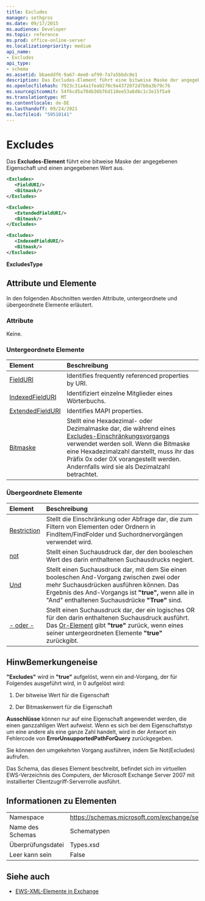 ```yaml
---
title: Excludes
manager: sethgros
ms.date: 09/17/2015
ms.audience: Developer
ms.topic: reference
ms.prod: office-online-server
ms.localizationpriority: medium
api_name:
- Excludes
api_type:
- schema
ms.assetid: bbaeddf6-9a67-4ee0-af99-7a7a5bbdc0e1
description: Das Excludes-Element führt eine bitweise Maske der angegebenen Eigenschaft und einen angegebenen Wert aus.
ms.openlocfilehash: 7923c31a4a1fea0270c9a4372072d7b0a3b79c76
ms.sourcegitcommit: 54f6cd5a704b36b76d110ee53a6d6c1c3e15f5a9
ms.translationtype: MT
ms.contentlocale: de-DE
ms.lasthandoff: 09/24/2021
ms.locfileid: "59510141"
---
```

# <a name="excludes"></a>Excludes

Das **Excludes-Element** führt eine bitweise Maske der angegebenen Eigenschaft und einen angegebenen Wert aus. 
  
```xml
<Excludes>
   <FieldURI/>
   <Bitmask/>
</Excludes>
```

```xml
<Excludes>
   <ExtendedFieldURI/> 
   <Bitmask/>
</Excludes>
```

```xml
<Excludes>
   <IndexedFieldURI/> 
   <Bitmask/>
</Excludes>
```

**ExcludesType**

## <a name="attributes-and-elements"></a>Attribute und Elemente

In den folgenden Abschnitten werden Attribute, untergeordnete und übergeordnete Elemente erläutert.
  
### <a name="attributes"></a>Attribute

Keine.
  
### <a name="child-elements"></a>Untergeordnete Elemente

|**Element**|**Beschreibung**|
|:-----|:-----|
|[FieldURI](fielduri.md) <br/> |Identifies frequently referenced properties by URI.  <br/> |
|[IndexedFieldURI](indexedfielduri.md) <br/> |Identifiziert einzelne Mitglieder eines Wörterbuchs.  <br/> |
|[ExtendedFieldURI](extendedfielduri.md) <br/> |Identifies MAPI properties.  <br/> |
|[Bitmaske](bitmask.md) <br/> |Stellt eine Hexadezimal- oder Dezimalmaske dar, die während eines [Excludes-Einschränkungsvorgangs](excludes.md) verwendet werden soll. Wenn die Bitmaske eine Hexadezimalzahl darstellt, muss ihr das Präfix 0x oder 0X vorangestellt werden. Andernfalls wird sie als Dezimalzahl betrachtet.  <br/> |
   
### <a name="parent-elements"></a>Übergeordnete Elemente

|**Element**|**Beschreibung**|
|:-----|:-----|
|[Restriction](restriction.md) <br/> |Stellt die Einschränkung oder Abfrage dar, die zum Filtern von Elementen oder Ordnern in FindItem/FindFolder und Suchordnervorgängen verwendet wird.  <br/> |
|[not](not.md) <br/> |Stellt einen Suchausdruck dar, der den booleschen Wert des darin enthaltenen Suchausdrucks negiert.  <br/> |
|[Und](and.md) <br/> |Stellt einen Suchausdruck dar, mit dem Sie einen booleschen And-Vorgang zwischen zwei oder mehr Suchausdrücken ausführen können. Das Ergebnis des And-Vorgangs ist **"true",** wenn alle in "And" enthaltenen Suchausdrücke **"True"** sind.  <br/> |
|[- oder -](or.md) <br/> |Stellt einen Suchausdruck dar, der ein logisches OR für den darin enthaltenen Suchausdruck ausführt. Das [Or-Element](or.md) gibt **"true"** zurück, wenn eines seiner untergeordneten Elemente **"true"** zurückgibt.  <br/> |
   
## <a name="remarks"></a>HinwBemerkungeneise

**"Excludes"** wird in **"true"** aufgelöst, wenn ein and-Vorgang, der für Folgendes ausgeführt wird, in 0 aufgelöst wird: 
  
1. Der bitweise Wert für die Eigenschaft
    
2. Der Bitmaskenwert für die Eigenschaft
    
**Ausschlüsse** können nur auf eine Eigenschaft angewendet werden, die einen ganzzahligen Wert aufweist. Wenn es sich bei dem Eigenschaftstyp um eine andere als eine ganze Zahl handelt, wird in der Antwort ein Fehlercode von **ErrorUnsupportedPathForQuery** zurückgegeben. 
  
Sie können den umgekehrten Vorgang ausführen, indem Sie Not(Excludes) aufrufen.
  
Das Schema, das dieses Element beschreibt, befindet sich im virtuellen EWS-Verzeichnis des Computers, der Microsoft Exchange Server 2007 mit installierter Clientzugriff-Serverrolle ausführt.
  
## <a name="element-information"></a>Informationen zu Elementen

|||
|:-----|:-----|
|Namespace  <br/> |https://schemas.microsoft.com/exchange/services/2006/types  <br/> |
|Name des Schemas  <br/> |Schematypen  <br/> |
|Überprüfungsdatei  <br/> |Types.xsd  <br/> |
|Leer kann sein  <br/> |False  <br/> |
   
## <a name="see-also"></a>Siehe auch

- [EWS-XML-Elemente in Exchange](ews-xml-elements-in-exchange.md)


